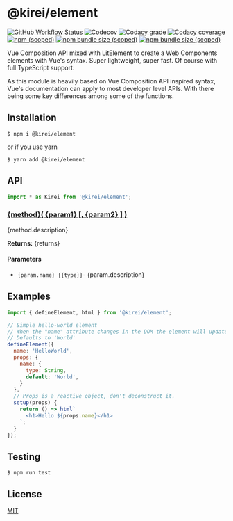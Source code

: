 @kirei/element
==========================

[![GitHub Workflow Status](https://img.shields.io/github/workflow/status/ifaxity/kirei/Cypress?style=for-the-badge&logo=github)](https://github.com/iFaxity/kirei/actions)
[![Codecov](https://img.shields.io/codecov/c/github/ifaxity/kirei?style=for-the-badge&logo=codecov)](https://codecov.io/gh/iFaxity/kirei)
[![Codacy grade](https://img.shields.io/codacy/grade/dbdf69a34ba64733ace9d8aa204248ab?style=for-the-badge&logo=codacy)](https://app.codacy.com/manual/iFaxity/kirei/dashboard)
[![Codacy coverage](https://img.shields.io/codacy/coverage/dbdf69a34ba64733ace9d8aa204248ab?style=for-the-badge&logo=codacy)](https://app.codacy.com/manual/iFaxity/kirei/dashboard)
[![npm (scoped)](https://img.shields.io/npm/v/@kirei/element?style=for-the-badge&logo=npm)](https://npmjs.org/package/@kirei/element)
[![npm bundle size (scoped)](https://img.shields.io/bundlephobia/min/@kirei/element?label=Bundle%20size&style=for-the-badge)](https://npmjs.org/package/@kirei/element)
[![npm bundle size (scoped)](https://img.shields.io/bundlephobia/minzip/@kirei/element?label=Bundle%20size%20%28gzip%29&style=for-the-badge)](https://npmjs.org/package/@kirei/element)

Vue Composition API mixed with LitElement to create a Web Components elements with Vue's syntax.
Super lightweight, super fast. Of course with full TypeScript support.

As this module is heavily based on Vue Composition API inspired syntax, Vue's documentation can apply to most developer level APIs. With there being some key differences among some of the functions.

Installation
--------------------------
`$ npm i @kirei/element`

or if you use yarn

`$ yarn add @kirei/element`

API
--------------------------

```js
import * as Kirei from '@kirei/element';
```

### [{method}( {param1} [, {param2} ] )](#{link})

{method.description}

**Returns:** {returns}

#### Parameters
* `{param.name} {{type}}`- {param.description}


Examples
--------------------------

```js
import { defineElement, html } from '@kirei/element';

// Simple hello-world element
// When the "name" attribute changes in the DOM the element will update
// Defaults to 'World'
defineElement({
  name: 'HelloWorld',
  props: {
    name: {
      type: String,
      default: 'World',
    }
  },
  // Props is a reactive object, don't deconstruct it.
  setup(props) {
    return () => html`
      <h1>Hello ${props.name}</h1>
    `;
  }
});
```

Testing
--------------------------

`$ npm run test`

License
--------------------------

[MIT](./LICENSE)



